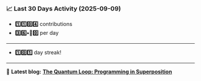 <!--START_STATS-->
### 📈 Last 30 Days Activity (2025-09-09)  
- **1️⃣1️⃣0️⃣4️⃣** contributions  
- **3️⃣6️⃣•🎱0️⃣** per day
---
- **1️⃣0️⃣1️⃣** day streak!
---
📝 **Latest blog:** [**The Quantum Loop: Programming in Superposition**](https://andriak.com/blog/quantum-loop)
<!--END_STATS-->
